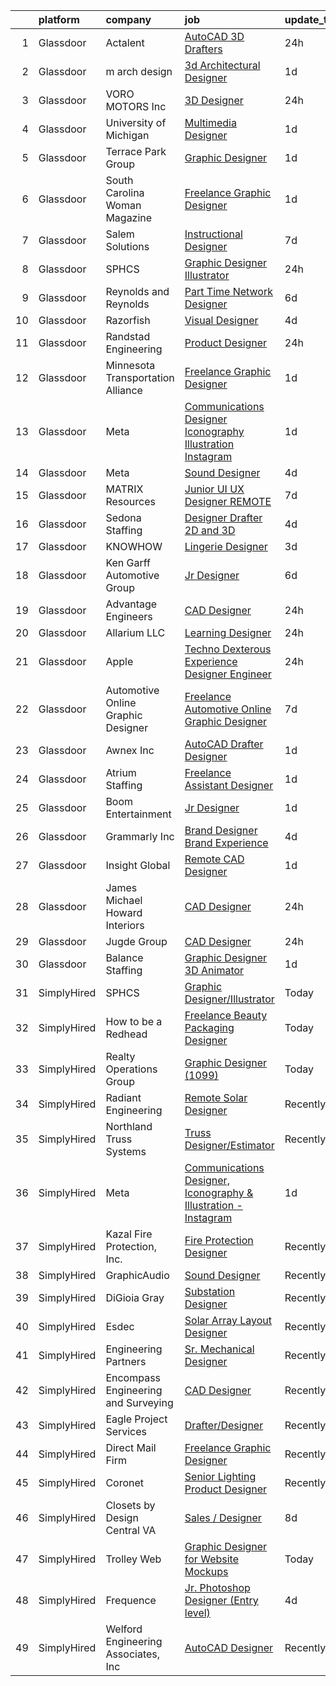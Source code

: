 

|    | platform    | company                             | job                                                                                                                                                                                                                                                                                                                                                                                                                                                                                                                                                                                                                                                                                                                                                                                                                                                                                                                                                                                                                                                                                                                                                                                                                                                                                                                                                                                                   | update_time   | location           |
|---:|:------------|:------------------------------------|:------------------------------------------------------------------------------------------------------------------------------------------------------------------------------------------------------------------------------------------------------------------------------------------------------------------------------------------------------------------------------------------------------------------------------------------------------------------------------------------------------------------------------------------------------------------------------------------------------------------------------------------------------------------------------------------------------------------------------------------------------------------------------------------------------------------------------------------------------------------------------------------------------------------------------------------------------------------------------------------------------------------------------------------------------------------------------------------------------------------------------------------------------------------------------------------------------------------------------------------------------------------------------------------------------------------------------------------------------------------------------------------------------|:--------------|:-------------------|
|  1 | Glassdoor   | Actalent                            | [AutoCAD 3D Drafters](https://www.glassdoor.com/partner/jobListing.htm?pos=108&ao=1110586&s=58&guid=00000182aa990a20b0c4c02d8e97fd65&src=GD_JOB_AD&t=SR&vt=w&ea=1&cs=1_989e99f3&cb=1660719533013&jobListingId=1008073164061&cpc=451933188B21919D&jrtk=3-0-1gal9i2i3h7io801-1gal9i2isg2oh800-eb19f353b5b20721--6NYlbfkN0ChYVx_I3yfZ_JDY3EFoivtqvi_stwnZ_kRt8Dowt_l_d1ydueao4NE-oUleRJ4yhhC-cmGioYyUGRaChn3tc1bf4oi61_qPg_KxetWckszbJg91vJGtrTFLnu1QJNL4i4Exjw_KlXqh4fkD_N7KzFbJqUXvISyK9NQeIWaelakPKkRz-208ZkNfkswYx6fDtwV8rfnekFi2dKC20DZnCPbPmN8gik4IewSv2PXul_bciYxqEpHhx2dFzakoAmXGuwqanuItPil8KVTrqohhsdoTiMUtDVpkkZv9wb8kh9vlq9tp8WsDvsw3ZyhxnKKjTqxXuXKPsv5L87IuYHTKPZh-KW375lLM72GjNRc55yjJr6a_zLXRfyamf-oDWyWNis5PJke5mRkwan-Rn7J_DfpyjbJAmvjCOVw6kT8jJVbEBDikKQ60izLzcMB2qxJYpLkohhz7NvEKVM5_yRwFXbRbJkK7X-eg0p156Z6EGTE5lYKy576zOUKIztR9N9zhDJ_AZFbgqOMqiezcd24y_YVowR0pKcEKDHOmEfCDkfl_bpD5JQkNyaHUqf5cwEYtNbR0JIyxl-btNNa30Sbbug_oqhYyTGo2b3luJ61LbG3Fj0ZO7rbjPcdTwfwk-Ezj-cFFxs_6fanx0SwbWQ_hSuOjVi0_qUJ0SMF2mHDTRx0NqWBmKQKjWwtG_pz72cKUruR14Ki7xC0dq0Q5EOsjGD3QRMVMCklsLtnX1J4kY0lE6RzX7HoqlNkbm8r5EtIDhRCjbJUxX1pYDnxvOSUDMPCtbxNH-r3ZLoOTbPwsd_wTuG-MjnftiMOXi1M5UhtNT4XlF01DPa9P7_Z8nwGRDahjyZ9jY_qN2b0hIVnWEJ1QHcJYXW6KpDMbcyjB6zqzkkLX5S_ObnuEYFoZsbAsMm7XufeLZfE3PALnqwBskkZZzt6rlGGYk1UtxfrMe00sqi3gZbQeAjIBj4JIQl5n2bYfHLbAc8JolzrerhVJyIWlA%3D%3D)                            | 24h           | Virginia Beach, VA |
|  2 | Glassdoor   | m arch design                       | [3d Architectural Designer](https://www.glassdoor.com/partner/jobListing.htm?pos=129&ao=1136043&s=58&guid=00000182aa990a20b0c4c02d8e97fd65&src=GD_JOB_AD&t=SR&vt=w&ea=1&cs=1_28cb5ea8&cb=1660719533015&jobListingId=1008071720383&jrtk=3-0-1gal9i2i3h7io801-1gal9i2isg2oh800-d32d5b9a8e0dc9f7-)                                                                                                                                                                                                                                                                                                                                                                                                                                                                                                                                                                                                                                                                                                                                                                                                                                                                                                                                                                                                                                                                                                       | 1d            | Delhi, CA          |
|  3 | Glassdoor   | VORO MOTORS  Inc                    | [3D Designer](https://www.glassdoor.com/partner/jobListing.htm?pos=117&ao=1136043&s=58&guid=00000182aa990a20b0c4c02d8e97fd65&src=GD_JOB_AD&t=SR&vt=w&ea=1&cs=1_cb582e34&cb=1660719533014&jobListingId=1008074304703&jrtk=3-0-1gal9i2i3h7io801-1gal9i2isg2oh800-b990e62f28056024-)                                                                                                                                                                                                                                                                                                                                                                                                                                                                                                                                                                                                                                                                                                                                                                                                                                                                                                                                                                                                                                                                                                                     | 24h           | Remote             |
|  4 | Glassdoor   | University of Michigan              | [Multimedia Designer](https://www.glassdoor.com/partner/jobListing.htm?pos=121&ao=1136043&s=58&guid=00000182aa990a20b0c4c02d8e97fd65&src=GD_JOB_AD&t=SR&vt=w&cs=1_acd8f4fd&cb=1660719533015&jobListingId=1008072860964&jrtk=3-0-1gal9i2i3h7io801-1gal9i2isg2oh800-939011b31acd5eb7-)                                                                                                                                                                                                                                                                                                                                                                                                                                                                                                                                                                                                                                                                                                                                                                                                                                                                                                                                                                                                                                                                                                                  | 1d            | Ann Arbor, MI      |
|  5 | Glassdoor   | Terrace Park Group                  | [Graphic Designer](https://www.glassdoor.com/partner/jobListing.htm?pos=107&ao=1110586&s=58&guid=00000182aa990a20b0c4c02d8e97fd65&src=GD_JOB_AD&t=SR&vt=w&ea=1&cs=1_e02771c2&cb=1660719533013&jobListingId=1008071771163&cpc=4F748F1840550ABC&jrtk=3-0-1gal9i2i3h7io801-1gal9i2isg2oh800-1d00a75cd6ac082a--6NYlbfkN0Bo_CM2a8GgFIiw_-9fb5ug3xmG_MFCzpxBl7ntROtVZTUTxHtYlRzz3lw_bP8ctj5GdDi05X6UjoVBm9mDJGIGWdcVjIqK8pDDmJmd-nspBUEUl_wy8LI9qwPmmidA7fEAc2HS7zcIM2VU1Lo_Z70hDIeXVdpCHNHoxpNIJTTu-2WsIY3EVyCX3PRbQ8PWsN8luj0hbJ4oMNdXbZsgEQHx-zpWJWGjEe2W8wM39YEIw84vVI-A_CH9MA23TbqPeFiltKjFWw9ebcRFcIYoPn6PoMIcv7MJIoIN9y9uwnMgWuKEgbwqm2XcenMKaABuSP0hVVtEM7dxgSE9zqWg0BNvoknYpnTSkm5GGPLrYVldHWf42HXPBqI_efo2pqqwjMSVJq669LlTeRl8XKucGsIQAqLnATYMbe9PzyUZctjht3CxQjAq427eKKtCYLBuqZ56yEg6y4PDZoP4UTlYKe2csmPMFGPYnh6J9XBAuUMgww59-eG31gCno8iYRYKLw9c%3D)                                                                                                                                                                                                                                                                                                                                                                                                                                                                                                                                             | 1d            | Remote             |
|  6 | Glassdoor   | South Carolina Woman Magazine       | [Freelance Graphic Designer](https://www.glassdoor.com/partner/jobListing.htm?pos=104&ao=1110586&s=58&guid=00000182aa990a20b0c4c02d8e97fd65&src=GD_JOB_AD&t=SR&vt=w&ea=1&cs=1_be5d7f49&cb=1660719533012&jobListingId=1008071923766&cpc=F17331D9BECC482A&jrtk=3-0-1gal9i2i3h7io801-1gal9i2isg2oh800-152aa32d01559340--6NYlbfkN0DsBOlmEAMqZtav1V1WKZO3RUElpafjggtWvxyDQ3xFSp838B2Cke2NjM4es025NXrYa6RSKd2UUj2i2nRfQRiYMOtTwSDI0x6ab8Lq5PWeq8M_o_BECNcTSzEkUf1mw8JPEETN-8mDq76o0dVB6hEs4ymPuDtbga-3R4U5RCUQmz2ZJQAO1t0BgrRaZwcu9uvZ0gfgXG79BOZrB__TJABrB891Nd9By9PUKDh7qT_e_Pz3AK3x_a-7hDcFF00x5itLhSC2312iwFuqAlafwOr_8WXzSGUZmxxN0q_2lb0Na5QwaTcisbA-4lSj3eVGDIxcLoxyw8skdJCo8QhcZ3B4n8KJdtlWn4To_fdAkaa3WKuMp4eOAPIfFmXWgpxwLfhrXyicGLuVYL6xZlJIfelcX-onbBwJbnbQ4F8YtAN3PfWWakOvo5WFbrl75Yigw5-AfCr0CHVFGc18R_R1hMo6XEWJjG4G8-YMIlAmBRFKNJwcFjKA21bZ-GVUaVCLiFk%3D)                                                                                                                                                                                                                                                                                                                                                                                                                                                                                                                                   | 1d            | Remote             |
|  7 | Glassdoor   | Salem Solutions                     | [Instructional Designer](https://www.glassdoor.com/partner/jobListing.htm?pos=116&ao=1110586&s=58&guid=00000182aa990a20b0c4c02d8e97fd65&src=GD_JOB_AD&t=SR&vt=w&ea=1&cs=1_376abad0&cb=1660719533015&jobListingId=1008063505273&cpc=2CAED5C921A5F994&jrtk=3-0-1gal9i2i3h7io801-1gal9i2isg2oh800-2cb6ca7f4a62b3ec--6NYlbfkN0CqYRHKlRqTv4eHm20GUofR03S2z6lMFfje3PQzFBsZs5CgBuHwqYvhoXLXmePOgCbnWrCsYZgbXThDjgHjVQCk5JFIV81yptbKXrwUASqULXHDy45n1LWodWLNFh_iNHKD8SeZR7AIPjneJ6uUtvRs0z-32RGhpsaNVIY_M9i4qKmoQstBDpcX28KCmWCLeeRrk2f_NPd82mt_o63_mXN9C4s7QazV5f468m46V-grSTUj1xMv5bxavG4oxA5zReQQ_v-ehOkelUZm5TjqGyHRnERKgpItCMqE73fyOvj9csNJYxzQVSMzmuorPxLbVp32D1Mqv9EdrhMBHcbjh46gB-0NfvJuYmxSiQ8YZ32Lnn3e1NHRhZZ-44hYOO5abVuNLYoyNfqustkj6lNqAyrhmw5uJFVPBcLJszfamhoJxmWJcpuKhzs_HML0Oshqow-3VMUFd7l5PI1JoPQEfMMZWrZofU6hOKtcSaooYAPlThNBmqNCGd6a2pwgrvXVMBnpzrWwaeJ4bCCA6_PQB-FAB2BALfRppMDY3-s8V5gLOLk93D8hLh1t73H7CP8iieM9QaUmpua64w%3D%3D)                                                                                                                                                                                                                                                                                                                                                                                                                                                         | 7d            | Florida            |
|  8 | Glassdoor   | SPHCS                               | [Graphic Designer Illustrator](https://www.glassdoor.com/partner/jobListing.htm?pos=102&ao=1110586&s=58&guid=00000182aa990a20b0c4c02d8e97fd65&src=GD_JOB_AD&t=SR&vt=w&ea=1&cs=1_4f5b5c97&cb=1660719533012&jobListingId=1008074283382&cpc=82B3195DA92CAF92&jrtk=3-0-1gal9i2i3h7io801-1gal9i2isg2oh800-2a72cb7d6b3f9410--6NYlbfkN0Bi-g4OEguhQEx4pjzkmulzkFDPdVMQm6g82nLRMcVRUF5sKbzF-Q1eYkv0t9mq9R9KH19frlOITwmoHFU-9TEn7vGqjbj77RxIrSR7VdncGUwsi2Sm9TVJaiF0W9z9xa2ZMicEFrvtAL3-AW67ZvlXtTNXImf8kei1TlJFA8fYZL9-hLHSJBC9XB7HO-2M2nb-77P92tupJl-DjZVZre75DFECXuKz8habOWLjgVxNSFtf0-dhbA2-_VQVAZ8rkX3Kvu8njiHk9qLbvoulzda7FiZjdWEgYC97Hn_yyES8BOu8R7lBhW17KoKQ1jK50CL7NKqxBXqvXENmSnLLNaE3j2XELEKN6M092q8f4icPz94e3zd1rv0k8ntibvkr5-Up0G0G-9iX-iVEjsslJi24Z4F3qnAq6vdoAmaHxc7PB0_Vk0Ni8QVrpCKCo-g8s4kizLsOWKwJYzVqDEIiy5ySNtyiISC8tJxhfieHSQmX32TdrWyjjjxVbzRbTVQZquw%3D)                                                                                                                                                                                                                                                                                                                                                                                                                                                                                                                                 | 24h           | Remote             |
|  9 | Glassdoor   | Reynolds and Reynolds               | [Part Time Network Designer](https://www.glassdoor.com/partner/jobListing.htm?pos=127&ao=1136043&s=58&guid=00000182aa990a20b0c4c02d8e97fd65&src=GD_JOB_AD&t=SR&vt=w&cs=1_4eabcb90&cb=1660719533015&jobListingId=1008064808664&jrtk=3-0-1gal9i2i3h7io801-1gal9i2isg2oh800-c39a4d1520521c58-)                                                                                                                                                                                                                                                                                                                                                                                                                                                                                                                                                                                                                                                                                                                                                                                                                                                                                                                                                                                                                                                                                                           | 6d            | Dayton, OH         |
| 10 | Glassdoor   | Razorfish                           | [Visual Designer](https://www.glassdoor.com/partner/jobListing.htm?pos=126&ao=1136043&s=58&guid=00000182aa990a20b0c4c02d8e97fd65&src=GD_JOB_AD&t=SR&vt=w&ea=1&cs=1_07beebc9&cb=1660719533015&jobListingId=1008069448180&jrtk=3-0-1gal9i2i3h7io801-1gal9i2isg2oh800-838f2f7aa3883478-)                                                                                                                                                                                                                                                                                                                                                                                                                                                                                                                                                                                                                                                                                                                                                                                                                                                                                                                                                                                                                                                                                                                 | 4d            | Seattle, WA        |
| 11 | Glassdoor   | Randstad Engineering                | [Product Designer](https://www.glassdoor.com/partner/jobListing.htm?pos=109&ao=1110586&s=58&guid=00000182aa990a20b0c4c02d8e97fd65&src=GD_JOB_AD&t=SR&vt=w&ea=1&cs=1_69802462&cb=1660719533013&jobListingId=1008074289319&cpc=F17331D9BECC482A&jrtk=3-0-1gal9i2i3h7io801-1gal9i2isg2oh800-22be5a51121f6900--6NYlbfkN0BDx217eft1lC7uqItkaModCFPNh_e0lnHdKkvEJecXwu4gIqA7CFTnXnpT3oVx671GaiVikRn5WnQOXdw5MD-9hnwO5hY26Of0CRaB2er_367rQIuDJDjRXDNmgYQ0MjAzws0LuPlqa7SjT0oGEGC8MlsjUogaYr-uf9rMpjB-M1MFDXWZyn31NvZs9ssk3MCKf7wi3Q06wUVUhrMHegLHFYay_bVDE7U9SKJAlRHhVTShpm4ZCKoegkyMTOhAv7S5kd0FLPwHYaMmFNE7cmGbS45F5Ro9ubsm9ixwSnVC5VUD8JFZeZb5mXzOQiI_RUPhWbuRXnlbkHal00VMVrtleXTrH0le5-Ckn-jcDj-GZ_6ZwubYTzA65Aply6Xdb1WVv9muj7C9wRlkIOhOhN0xn4Z35sGaIaC1xTidgoi41VlmnJciCMWatnuEnuVihimrPTYdp2OzxDeWuXsSiPRtAc2ZnrQx87e7b0xSoQwCLya2FuvoyOEXa1mxL6OxrA6BPRO-XlE6pFIwGqSDqZtUtrc8d7alobC7SdlUSZuXFt9pspRN5ZfdnASBYv11Fzbx1CFyg3CaZRqvdsUad9FQgsPiBohm-aRTrdgN9enwf4WBh_yDLqtm66CxAHnW5IVBaH-p6FSXpQ%3D%3D)                                                                                                                                                                                                                                                                                                                                                                                               | 24h           | West Henrietta, NY |
| 12 | Glassdoor   | Minnesota Transportation Alliance   | [Freelance Graphic Designer](https://www.glassdoor.com/partner/jobListing.htm?pos=105&ao=1110586&s=58&guid=00000182aa990a20b0c4c02d8e97fd65&src=GD_JOB_AD&t=SR&vt=w&ea=1&cs=1_18e25054&cb=1660719533013&jobListingId=1008072021895&cpc=47CFDC01B3F81FAC&jrtk=3-0-1gal9i2i3h7io801-1gal9i2isg2oh800-ee6ff1d4bb3c0db0--6NYlbfkN0AYIUAOTS_slK1hxyk2KdLG8WZHXXsjSj694b9_x2q8aXeLO7nns8aawagvYkuNcE8mgQMH7ipWWSgfauYF0FYvvlKAuSQlWWdLSDic2zZNiIlWNgiV-y_X91g2oOa1y8PkvIVX_8Tm-MsWj2oe7qW1n_JzxOLrZtKmGNOEGiH7NuvHKyygc-Iz0vbicEeikOvQ6VNYpXYSeoQ7AUCkZVN_gc61O2SuqldOUerQ1Pv64BOfPKQHT61RzmWXYFYsROWnWgne7X9DkVhTO9jhNXGJFWTkTIWOg8uhcoEzQm0llGSYh4Wyc1TlPpwDVcMtVevzLJfAiYkXYGZ_lMbzSy6Kj98vlexz3QE2HniW3vceWeanl3xpA5-PF1_tYXX65iAZm8PTOCX3wZycCf2K_S7zhVjOrBcamwkB3z9okq8-3OFYpPR2_QQhApp7qodMGkaIRbXYsnWPXH02zMoJGa55nw_7UdQG2UubNiYDfLhk6TlRKSZ7gAyhlb5_MA1dCnc%3D)                                                                                                                                                                                                                                                                                                                                                                                                                                                                                                                                   | 1d            | Remote             |
| 13 | Glassdoor   | Meta                                | [Communications Designer  Iconography   Illustration   Instagram](https://www.glassdoor.com/partner/jobListing.htm?pos=130&ao=1136043&s=58&guid=00000182aa990a20b0c4c02d8e97fd65&src=GD_JOB_AD&t=SR&vt=w&cs=1_35f89f1d&cb=1660719533015&jobListingId=1008072504877&jrtk=3-0-1gal9i2i3h7io801-1gal9i2isg2oh800-44ce39b614b2a47b-)                                                                                                                                                                                                                                                                                                                                                                                                                                                                                                                                                                                                                                                                                                                                                                                                                                                                                                                                                                                                                                                                      | 1d            | Remote             |
| 14 | Glassdoor   | Meta                                | [Sound Designer](https://www.glassdoor.com/partner/jobListing.htm?pos=118&ao=1136043&s=58&guid=00000182aa990a20b0c4c02d8e97fd65&src=GD_JOB_AD&t=SR&vt=w&cs=1_b3405f1f&cb=1660719533014&jobListingId=1008068607284&jrtk=3-0-1gal9i2i3h7io801-1gal9i2isg2oh800-994aa574a818d0ec-)                                                                                                                                                                                                                                                                                                                                                                                                                                                                                                                                                                                                                                                                                                                                                                                                                                                                                                                                                                                                                                                                                                                       | 4d            | Remote             |
| 15 | Glassdoor   | MATRIX Resources                    | [Junior UI   UX Designer   REMOTE](https://www.glassdoor.com/partner/jobListing.htm?pos=110&ao=1110586&s=58&guid=00000182aa990a20b0c4c02d8e97fd65&src=GD_JOB_AD&t=SR&vt=w&ea=1&cs=1_fef6d40c&cb=1660719533014&jobListingId=1008063613141&cpc=F4EED0218A761C36&jrtk=3-0-1gal9i2i3h7io801-1gal9i2isg2oh800-93ed54646864d401--6NYlbfkN0De5ppvndiyxA0pMSLQzOe_j9Mra0KF_8EhxTxOKXtZIfhM20E97mGJ28x3XA14Fw347YOZu9H1TW3cLCgiKdU9XDBC-yui81Ij8BUAH8nl8ee4EJiqTqxlFfbk3D2KluRYfYu0o-hUQvrSDoDGqUIsSNBqgrVpxZuBg9O-U62m1upbkFW5GvtmWapgc5mXHrIlAIcXwDGdZ_SuYGQG1coPgFkI95Ti_xyOT2TYPFkG0NcrSmD_UMDMvD22TXdVk96ZJOCuGnMzJDSS9YkFFmhfGh5s3ghDCy4zmmq-qaexqxUQ3Tgh60_VZgp8SCXQm6AnPUNmlMxq1JpH7SbpEpPNDIpOrYOG4uTw8VSxj0FqrrJm8jZIRPY737X0gQuMq1jaiHde2Gwms-EKmZIDATu-IJueXASlLt7bPPwtM9WNQzc1Y5wE3MX6Z-aGUe9C9j58BN-u-PRLOd4Qy2Eult67glrTMic3ruQ-KIyn6_z1va0xlLMuZcc6y38cc9c9BD4ur_-R38rCXaQFlxAoxTWV4SxeUwow1hf-ipk8t-ASng%3D%3D)                                                                                                                                                                                                                                                                                                                                                                                                                                                                               | 7d            | Naperville, IL     |
| 16 | Glassdoor   | Sedona Staffing                     | [Designer   Drafter   2D and 3D](https://www.glassdoor.com/partner/jobListing.htm?pos=112&ao=1110586&s=58&guid=00000182aa990a20b0c4c02d8e97fd65&src=GD_JOB_AD&t=SR&vt=w&cs=1_02c1a7ce&cb=1660719533013&jobListingId=1008068862458&cpc=3DB599BF2F4828F0&jrtk=3-0-1gal9i2i3h7io801-1gal9i2isg2oh800-7b516993cf24cce8--6NYlbfkN0CTRLmfzwekP9kdn8MCpub2J-dAlmPPu-YzMlOQ6GyTqK4pYVBM3iZCLV_ZmCSmnvX9lCNrR8V2grFGvyNp2LNhZYoxZTPmZDPCqxh9MdbrmbGivjgvUDify74IRC-YjaU4S_QYrQsiKteIGRnBqHSduZloErnV48kTH-yZOe5LCfzsPuuOGX6_OgarxiFrcTHUDdHbZdGeb5YdHeFTTJBeAH8WahpGjrp7RSJjwzAuKaOoDYxjzu7lgAdo_YCB35P0KWNTUMPAQt5j6C4cy8W2Ms8cgv_vHmoKl6qWJVcU0D_mG-mJyADXI9Gr4TpJw3jaPue3heubk8s9X3-axO5JMIEF5nXW5jbeb2MqhvfCRlsjsaXbWidZditG2KpQzpFJgu2TNAP0QgWYMRO3pqgD3FQhIOGbw3Cfgew92dPWwGaQVlj2R2V6L7PxJCP4YWzBBQXCwT2HMDS1pl8qN9zLBvvzmGdGGWazmWCUjOiDLjvVLCSG8Ewd4sAW6IEP0ae4XEFGZiuBFYBLvs_KSd3Z2nn7sTVSNhJwDE2Ucdnum617dWuN8fE9TjpPbYKu8M4txNgwB87K1Q%3D%3D)                                                                                                                                                                                                                                                                                                                                                                                                                                                      | 4d            | Dyersville, IA     |
| 17 | Glassdoor   | KNOWHOW                             | [Lingerie Designer](https://www.glassdoor.com/partner/jobListing.htm?pos=122&ao=1136043&s=58&guid=00000182aa990a20b0c4c02d8e97fd65&src=GD_JOB_AD&t=SR&vt=w&ea=1&cs=1_56b6f688&cb=1660719533015&jobListingId=1008070072396&jrtk=3-0-1gal9i2i3h7io801-1gal9i2isg2oh800-b10474303caeb3ad-)                                                                                                                                                                                                                                                                                                                                                                                                                                                                                                                                                                                                                                                                                                                                                                                                                                                                                                                                                                                                                                                                                                               | 3d            | Remote             |
| 18 | Glassdoor   | Ken Garff Automotive Group          | [Jr  Designer](https://www.glassdoor.com/partner/jobListing.htm?pos=101&ao=1110586&s=58&guid=00000182aa990a20b0c4c02d8e97fd65&src=GD_JOB_AD&t=SR&vt=w&cs=1_bd18da5b&cb=1660719533012&jobListingId=1008066164945&cpc=973E6D846143997F&jrtk=3-0-1gal9i2i3h7io801-1gal9i2isg2oh800-e8e1c33876b62a49--6NYlbfkN0DWNxUpx1FIDChmF3mD_RaynoTOVGBPPSruuFJft2lLTa0wyvipPxiVJe-hGBm1rAmoOeH7sI7CtAvSowuP3C3gRpGfWk_ReElBwRqggCqS-nX4-ar58GGkNG7Js_4tA7IvHeQlVE2kyDj7zXgclcCb-8m1Uzfw9N6nMPHLT56N5-H89QJDNtcShHSIceNAfLqmWtrb8BPv1MM0OgYUN4a4ltR_LGIbHQ0ERoxVvHzspinNUTqnt0lqN14QxjbhRD0q-y4mmu3nOuoMEX1X0fGV60NtDgw4_pyrOhDL-59pZ8EgooNor9ZEFK3DDI9WqZqbWtLyWzBEjso6apxWmRKRv6CA9w_cu2sBHrxcB92fclCujKMmUXiwoH-9uqv3CwGh6zWgK6L6YkWLCc6Y4e3Nc8N8UrvCDI_FPn9iJ3uIHWQDTFBqoNgAIUo9YKCV1O2Iuh8IkyAVKRttDO7o_7Df6_om_gKwVimLo17FmpJQkD3Nblc-nZMTX4QtH7_d2Tw5lOe_nl7nyXpHN9P6vWBNfAQXmN99IKJxmB30_HLWMzLfrJIW-yKvytdK6T77SBUvi6cpGl9fcvYJjOew0rpupr316sNpTjr6Dk3YJtsiObWnSEC4U_stcLUBM-5hDmo0xxabjgE2UJZa-gvbabliQpC8qgdlM72qi0QE-9dwVA%3D%3D)                                                                                                                                                                                                                                                                                                                                                                        | 6d            | Salt Lake City, UT |
| 19 | Glassdoor   | Advantage Engineers                 | [CAD Designer](https://www.glassdoor.com/partner/jobListing.htm?pos=103&ao=1110586&s=58&guid=00000182aa990a20b0c4c02d8e97fd65&src=GD_JOB_AD&t=SR&vt=w&ea=1&cs=1_b0238bcd&cb=1660719533012&jobListingId=1008075166974&cpc=BA2480082EBCBD2C&jrtk=3-0-1gal9i2i3h7io801-1gal9i2isg2oh800-18be19c662c24d06--6NYlbfkN0BH6viF8WjaMxqQ0mPf4qKbvr6QUaLAnI9iT85MdiLLH4X04agwAqVBzyL7s2qtJyEpzfDTxuLp4WxUvrDVXPLALTvhfjGJCocRXZs2kOmOzSLo2ViuIWfNRivlogvxeOTGJXUD-4gEHgNbQgrbn5U1lyCuc8N0OsAnHA6KnozGhhxHiZnC_EgcE_qO1KqaCztmVh8EjupaPxRb1ZBWVCHe7rhYdLv1PEroa57CwLjQaXjuDfRrmm8osoSCN2MhXfZJpfz_Hj68JXFTTN7PvbAR6c0ELMkJLCkeaSbRF-_AWE2VSq35opct3wjkMq7mBZ9E1-02kY5N8CxjFxJOLaGahuhGqHmvQ_kHUsTlGEIyYY5DFL0ICEEKZNlfHfyuhGKr2sVuXwmcKMHs9QY3Q4XxPGmSajAg_82ZfC6FJcJIjHQBdXXAMRJPcfSQ2dkTn38BEiCS_01uDKhuyV1Vt1sbig231J2C-3HUdqMkekfP_lPq_GZrWZ2rGwDnPF2OYSLQyA_Iw9fPQm3ZNZ7Za5HS63b2vEJR8B4tVSf5-3Ex7yPIRt8MvDrrHnbtmm_pJIirfFHn69elPfCS4co0tLEhhhE_LXUkFjNH5jLD88gSGuQtgzfA25pxu1qI_2GPgC5EWOnAQbs9h9GPH5LXXF0CUnO3dADPRPiCwIHTa0P7EYNGMc7o9iyXuQFqxXJMaX4Y5duacZd1wzoJBfghbKdqQNnkFzXaLYoUcHMYh6F2uPElvWs4fy2RhysyvO-QBV_33fIE6D8NY2Tek8HDyDsGK14aX9400go%3D)                                                                                                                                                                                                                                                 | 24h           | Santa Ana, CA      |
| 20 | Glassdoor   | Allarium  LLC                       | [Learning Designer](https://www.glassdoor.com/partner/jobListing.htm?pos=119&ao=1136043&s=58&guid=00000182aa990a20b0c4c02d8e97fd65&src=GD_JOB_AD&t=SR&vt=w&ea=1&cs=1_81c749d4&cb=1660719533015&jobListingId=1008074802841&jrtk=3-0-1gal9i2i3h7io801-1gal9i2isg2oh800-682288b3c3a3c6a9-)                                                                                                                                                                                                                                                                                                                                                                                                                                                                                                                                                                                                                                                                                                                                                                                                                                                                                                                                                                                                                                                                                                               | 24h           | Remote             |
| 21 | Glassdoor   | Apple                               | [Techno Dexterous Experience Designer Engineer  ](https://www.glassdoor.com/partner/jobListing.htm?pos=123&ao=1136043&s=58&guid=00000182aa990a20b0c4c02d8e97fd65&src=GD_JOB_AD&t=SR&vt=w&cs=1_99119687&cb=1660719533015&jobListingId=1008073412419&jrtk=3-0-1gal9i2i3h7io801-1gal9i2isg2oh800-500de57ecf2e0673-)                                                                                                                                                                                                                                                                                                                                                                                                                                                                                                                                                                                                                                                                                                                                                                                                                                                                                                                                                                                                                                                                                      | 24h           | Cupertino, CA      |
| 22 | Glassdoor   | Automotive Online Graphic Designer  | [Freelance Automotive Online Graphic Designer](https://www.glassdoor.com/partner/jobListing.htm?pos=115&ao=1110586&s=58&guid=00000182aa990a20b0c4c02d8e97fd65&src=GD_JOB_AD&t=SR&vt=w&ea=1&cs=1_06f33576&cb=1660719533014&jobListingId=1008062665826&cpc=FA84DF7EA1EC2398&jrtk=3-0-1gal9i2i3h7io801-1gal9i2isg2oh800-e6cba8c07fc3ce8d--6NYlbfkN0DErd5I9McD7cRkBvdvpgLNNu9G_nar-sNj4cKQCjkRCIjXfPSy6d0xbkvT_D_ecSKPU5kzDGHqsOjaScAUUXJUGrP7g0KKBrC0EO4e1OLVkrrVXnn7f-vdUbM7rPXDvMD-B57H2IXrZzXhxrBqvEGn4_HY80ZEM-UwUUpuvLDQnlVgBdCbn-mi4t41Tci38kwknccEhGspPTvY-vKb4akOxjbTrG1ZCfEhZNs8WuaQMom8vgfP0m537MkDjVl1uHXZRjJzBqLmc0O78TUxPA0mS0sq6dO78dsDn3z-2fSB5D5vqx6nMH3z_rDmw4LrbFKTVT2N83mSeLIPXOGLwm1ZytvmxhwSQ7x5gWFgVGyhuE8xbC-H_IHSMi3tDgUyDYODB2VWzsf_h5rpW_MDbJHtIYYgtJw3Kh0ciERCWatdmcWYYN8oIDyB08RmxS8wzXwq7BKvyma5uErQK51eHm4cfsIzBzJwNJBTdPuay25qDZ4IMkr46BXofg_jVa3TdDdZGgNQs2dSky_n9TT49jfEqV4-Hk-Fve4%3D)                                                                                                                                                                                                                                                                                                                                                                                                                                                                                 | 7d            | Remote             |
| 23 | Glassdoor   | Awnex Inc                           | [AutoCAD Drafter Designer](https://www.glassdoor.com/partner/jobListing.htm?pos=106&ao=1110586&s=58&guid=00000182aa990a20b0c4c02d8e97fd65&src=GD_JOB_AD&t=SR&vt=w&ea=1&cs=1_00f8d864&cb=1660719533013&jobListingId=1008071648359&cpc=45DC3EB807283E85&jrtk=3-0-1gal9i2i3h7io801-1gal9i2isg2oh800-a5884e09118464eb--6NYlbfkN0Cp_WSJKd_Pz82imZmURPbhd3kYBsiZi4lpMLOH6vOlLPzokIxeo4E3Ql3bLY9ed14rDs04IwqkDBKwdduTzRDOxDcdfrYGK1U5B10DSqEbQbzXeYl4mzcK9BjiiDLHgxFjlHqh1VSgftFv60yNWTS1WSZ4Yyfx8jAPzZfo4Xw0rAn8d_-Ry6e_e_0fgoHLlgz-uYv9JDmU0VC-ZelyY5TLP2ui_xXI2hd8-51tPEAjgmRfjrFyuPC1Dv9URZfHJrbqEPNm19DXAc7biP1ONXn9_GuQvRatUwDfRakwOsEE3hFmgp-tMuB_7HndSmOvybW44IiIOUQsYmX4heP1nNudsIC3DWEbDUoaBOQ50HXEqoC7WITVI1DoQPGSHBSZp6feMh86k8UM4hIS-ybLKEDhopPfvPOFpka_wcS24UlVRLPsIjSmPs34o4M9hIyl_UTJKv5x7bic1vNDuHgDliXemnib3TTVOZwNM1y5HIO0ZSp-m32JQOjOr7mHNQS6RAI%3D)                                                                                                                                                                                                                                                                                                                                                                                                                                                                                                                                     | 1d            | Ball Ground, GA    |
| 24 | Glassdoor   | Atrium Staffing                     | [Freelance Assistant Designer](https://www.glassdoor.com/partner/jobListing.htm?pos=111&ao=1110586&s=58&guid=00000182aa990a20b0c4c02d8e97fd65&src=GD_JOB_AD&t=SR&vt=w&ea=1&cs=1_66ddfdc5&cb=1660719533014&jobListingId=1008072509630&cpc=F41FEAB56D215062&jrtk=3-0-1gal9i2i3h7io801-1gal9i2isg2oh800-da6aeeb5f69ed758--6NYlbfkN0AJVhJRw9wUHBCF8R8adMoLXwMaKLwknIknnYTuOdK23DV61sywQ-0eW2S9AdR6i3fxHJb7M74Tw5ofb3NEy8MxKRVoi_mRzFvmK0LugcG3PA1yZHygdx9csnCFO0kpWiaCNSU2h2j0jiqYR4PSHQg9b8zJXZwoeKo8Q-6bg4rbBNeh3WSet0CqMp5VkXu1ir1uvGPE3rRCwU02S-LxaHuSwdL0bOAVq_McyoL0k6tivG_2Dq0XHmLS4EZcmBkTNbtAShLdQubBkzYeQ0JD676DnEoMpqGTWnXBGb_9QC3nZsXNbFQz6uYFBQ0yytwzRQKo7dvolqAZ7hboa09DdvxXEPoqBGZ5MS88ROkzkZGM5T8v993WR3xNEaovc1GNupozHgEBse7dguWkeIwTIO3F2CD2DCB-FH_TbBZ9pkfBu26QHRgkTL54W6PZabSHEy0Te5NzpuReV1ZsESCM-NQ8RwYB2bFQJ8mXKbPn4Yz1SJyn9qr5WAZFsmz_wJRXvUGZbTS7COIY1q05coPvTPCjI9_ErR-2gx9CqtAmG5Fe3z-glLm4_6KUCm8BOuhESwnB-zxHBekvZyVnKG_1420U-oTDvQ6f7IvtHT88otTCfnP5mBLuc70Tx961kQvBSslkJXnQ6B-TmXxgC_SWb3H2xr5TdlEWg8oP1M6VCM23ZDv3Bmj1Q12Cv3B6TShYWv3ktoRVvUBkYbvvmGMLSyqoneJRGDBTtGnlEhySmSzYUqQRFbJF5VIfy9rCWYgy0pDQquz_k2F7X5Yj_sK7wUR0uNOyhObQPw9UQ1mbe9MvxEih7Z-d0kUwcA1wrPpdPblnLPMx-4X-XADfgOubYNcs3ADwV3e2XiRORnMKCrbgRIcBmDlaXyVbSrMKt26qDcFqYQNbh7PHqE9oDhVImlFMp6jzHJwWmsx9y-6EhpSfo7Z85SpcdyLZK2E0_qyUP_XjhWXMduPVC03yAQNvIx6J4vk9j4ndFDGTWw_yA0I3xuLTYvN2A1d2GgKjK-znMrc%3D) | 1d            | New York, NY       |
| 25 | Glassdoor   | Boom Entertainment                  | [Jr  Designer](https://www.glassdoor.com/partner/jobListing.htm?pos=120&ao=1136043&s=58&guid=00000182aa990a20b0c4c02d8e97fd65&src=GD_JOB_AD&t=SR&vt=w&ea=1&cs=1_112f6b25&cb=1660719533015&jobListingId=1008072130952&jrtk=3-0-1gal9i2i3h7io801-1gal9i2isg2oh800-fb85bc7fc190c839-)                                                                                                                                                                                                                                                                                                                                                                                                                                                                                                                                                                                                                                                                                                                                                                                                                                                                                                                                                                                                                                                                                                                    | 1d            | Remote             |
| 26 | Glassdoor   | Grammarly  Inc                      | [Brand Designer  Brand Experience](https://www.glassdoor.com/partner/jobListing.htm?pos=124&ao=1136043&s=58&guid=00000182aa990a20b0c4c02d8e97fd65&src=GD_JOB_AD&t=SR&vt=w&cs=1_f54f439b&cb=1660719533015&jobListingId=1008069046197&jrtk=3-0-1gal9i2i3h7io801-1gal9i2isg2oh800-f80aa1f85966e5c9-)                                                                                                                                                                                                                                                                                                                                                                                                                                                                                                                                                                                                                                                                                                                                                                                                                                                                                                                                                                                                                                                                                                     | 4d            | Remote             |
| 27 | Glassdoor   | Insight Global                      | [Remote CAD Designer](https://www.glassdoor.com/partner/jobListing.htm?pos=114&ao=1110586&s=58&guid=00000182aa990a20b0c4c02d8e97fd65&src=GD_JOB_AD&t=SR&vt=w&ea=1&cs=1_88e0961e&cb=1660719533014&jobListingId=1008071987058&cpc=AC285F3A3ECA6BB0&jrtk=3-0-1gal9i2i3h7io801-1gal9i2isg2oh800-e856ff6322a7555b--6NYlbfkN0BKkHZu3wF05EeDimN_p6sYpKCMArvwa95YdH7UpkaBCi52Bcb3JNt3gbZrKB95T4Yh1QqEfzu7qjFTdptpn2E5am5yZMHiKW4slHd1v5DBgsPYmiWiv2olA7-bZl4sW9kzPsKh0h0Rrw1-cwJ2Am8bub_Ba3B6DCsgrxEv6josim3nvRVObG4KX4BDg7oCvxEcsS-LB7snJ5jPfriQ4xnwayzXl_IZ-qLpZstk-HIz1kkYLZoAIMfTOiMSJMJpu4WpTU8dF5SAnSnpEWhRT_t0zcaBGxvEEWdiiXKhMOo4OkWvCxrqUp0hKuWwiWzTJv9QxS6cnfZ1BGMJ1TWI1wzFLXxSjLzpWQu35E99PjhBsM58zY7kYBLDZjL_Xe3Y7grVaDgAAGs3V8nOVIQ8vIauC8dgr5gV1hOv_ezNBb5eDXhpe7X49B9L8snjrEql5KCO_WMc6jaiH24KNINKUC3yQekiq3Kcv-A5WRNnlZdPz1NEEZPz1rAjgVIQX8fJRrA%3D)                                                                                                                                                                                                                                                                                                                                                                                                                                                                                                                                          | 1d            | Remote             |
| 28 | Glassdoor   | James Michael Howard Interiors      | [CAD Designer](https://www.glassdoor.com/partner/jobListing.htm?pos=125&ao=1136043&s=58&guid=00000182aa990a20b0c4c02d8e97fd65&src=GD_JOB_AD&t=SR&vt=w&ea=1&cs=1_fae2bd57&cb=1660719533015&jobListingId=1008074145961&jrtk=3-0-1gal9i2i3h7io801-1gal9i2isg2oh800-fbf7da2f912605a4-)                                                                                                                                                                                                                                                                                                                                                                                                                                                                                                                                                                                                                                                                                                                                                                                                                                                                                                                                                                                                                                                                                                                    | 24h           | Remote             |
| 29 | Glassdoor   | Jugde Group                         | [CAD Designer](https://www.glassdoor.com/partner/jobListing.htm?pos=128&ao=1136043&s=58&guid=00000182aa990a20b0c4c02d8e97fd65&src=GD_JOB_AD&t=SR&vt=w&ea=1&cs=1_291b3f68&cb=1660719533015&jobListingId=1008075092535&jrtk=3-0-1gal9i2i3h7io801-1gal9i2isg2oh800-1a8c58106ac5d19d-)                                                                                                                                                                                                                                                                                                                                                                                                                                                                                                                                                                                                                                                                                                                                                                                                                                                                                                                                                                                                                                                                                                                    | 24h           | Remote             |
| 30 | Glassdoor   | Balance Staffing                    | [Graphic Designer   3D Animator](https://www.glassdoor.com/partner/jobListing.htm?pos=113&ao=1110586&s=58&guid=00000182aa990a20b0c4c02d8e97fd65&src=GD_JOB_AD&t=SR&vt=w&ea=1&cs=1_c9843431&cb=1660719533014&jobListingId=1008072298683&cpc=654405A9B1E0A9F5&jrtk=3-0-1gal9i2i3h7io801-1gal9i2isg2oh800-8b69e963d5f83041--6NYlbfkN0A8rnb6lc_tT8WXC6HRrFEklcfrOHg3bjckyZ4Hab6pWmvn-PrGjb0fUfyJY8Uf96nAwpWDdaCb9yR9o2-y8A9d_MohrFUaDEuFM7k2OJjj8B2ll1TL0Uk27yaoqWkIew1JP5kpPILxzy0m5uJG8ZE6kTj-WJYJHNy4vGrJQtepkEGXGzETjMqT7f2WbRTpaWVrrHUH-cZVQAm5Wy3qLaogKIcW9qIV_N_0Oy-olk8am1_GqULt4boDD2kgZ9CCrVP54nfi63AiuabGQI7J2tVLU0AIujTsMVBAh4AYWPBX-TnobWSxXtDVNw_n5qjwWGXjZDsXYMgyW4Wa-82nOQ2aQYUpIMQtbEb0zWsoCpu_gF1IAd8bmFjDumpnGSJKQUqG0hCNrL_e4eht_dwLoRQW8q6K0To1-XN9jKpVLaPAtZpHE4S_SBLKaWhwmi2BcdnjSvapWxfcXOEpRyO1_JTz1i5Xzg7GRK0QE3Dfcx1_0Jq4u1xo0OIrZVtVKlkhNk6uE6FtiT7p1g%3D%3D)                                                                                                                                                                                                                                                                                                                                                                                                                                                                                                                 | 1d            | San Jose, CA       |
| 31 | SimplyHired | SPHCS                               | [Graphic Designer/Illustrator](https://www.simplyhired.com/job/8yaurRUpbjNQ5M2ubkJgrq9hJnnhF56fd1YGyUyrkG-kWTzprTQVgQ?q=3d+designer)                                                                                                                                                                                                                                                                                                                                                                                                                                                                                                                                                                                                                                                                                                                                                                                                                                                                                                                                                                                                                                                                                                                                                                                                                                                                  | Today         | Remote             |
| 32 | SimplyHired | How to be a Redhead                 | [Freelance Beauty Packaging Designer](https://www.simplyhired.com/job/czb6sfDqPeoCORWJQtct8fYlf5ZnBuVVB3XzDQY1_3-fXMEaOkP6Vg?q=3d+designer)                                                                                                                                                                                                                                                                                                                                                                                                                                                                                                                                                                                                                                                                                                                                                                                                                                                                                                                                                                                                                                                                                                                                                                                                                                                           | Today         | Remote             |
| 33 | SimplyHired | Realty Operations Group             | [Graphic Designer (1099)](https://www.simplyhired.com/job/S0U2Ra86oQoXKgeib-CfCflskCNNDxrSEV9D5yACpa41xHeW4EQCMg?q=3d+designer)                                                                                                                                                                                                                                                                                                                                                                                                                                                                                                                                                                                                                                                                                                                                                                                                                                                                                                                                                                                                                                                                                                                                                                                                                                                                       | Today         | Remote             |
| 34 | SimplyHired | Radiant Engineering                 | [Remote Solar Designer](https://www.simplyhired.com/job/D3GdbkWMzKUtzwulUgKYJH90rDp6E9EA_Jl7K3c5YfTSJxYWAYTe7A?q=3d+designer)                                                                                                                                                                                                                                                                                                                                                                                                                                                                                                                                                                                                                                                                                                                                                                                                                                                                                                                                                                                                                                                                                                                                                                                                                                                                         | Recently      | Remote             |
| 35 | SimplyHired | Northland Truss Systems             | [Truss Designer/Estimator](https://www.simplyhired.com/job/eXHmyhC_G3bspORl7dy3EtkSUZ5FONRXNF4XLaxs3Zc_8M15KEV9IA?q=3d+designer)                                                                                                                                                                                                                                                                                                                                                                                                                                                                                                                                                                                                                                                                                                                                                                                                                                                                                                                                                                                                                                                                                                                                                                                                                                                                      | Recently      | Fargo, ND          |
| 36 | SimplyHired | Meta                                | [Communications Designer, Iconography & Illustration - Instagram](https://www.simplyhired.com/job/UA3cemSY52K-s43oo8Z5jPtFXNweeSWGTd13OpxNA5fBIUL4krZI3Q?q=3d+designer)                                                                                                                                                                                                                                                                                                                                                                                                                                                                                                                                                                                                                                                                                                                                                                                                                                                                                                                                                                                                                                                                                                                                                                                                                               | 1d            | Remote             |
| 37 | SimplyHired | Kazal Fire Protection, Inc.         | [Fire Protection Designer](https://www.simplyhired.com/job/Q1dex7tsETJdCpyGTi2pJ3hAmarCmHZ8pckYRk6idfy2Qmg3shUp5g?q=3d+designer)                                                                                                                                                                                                                                                                                                                                                                                                                                                                                                                                                                                                                                                                                                                                                                                                                                                                                                                                                                                                                                                                                                                                                                                                                                                                      | Recently      | Tucson, AZ         |
| 38 | SimplyHired | GraphicAudio                        | [Sound Designer](https://www.simplyhired.com/job/tpxG3u0VMzCKteQYdKolpCqGoSBv-BSP6-ugLnAgXYs5lOtcbAckwg?q=3d+designer)                                                                                                                                                                                                                                                                                                                                                                                                                                                                                                                                                                                                                                                                                                                                                                                                                                                                                                                                                                                                                                                                                                                                                                                                                                                                                | Recently      | Remote             |
| 39 | SimplyHired | DiGioia Gray                        | [Substation Designer](https://www.simplyhired.com/job/4ys1HM4FzO0Nr_sUEDUJ2er6Fp9H5FXckl5bUz8Z_pqgVQ9loiSHXQ?q=3d+designer)                                                                                                                                                                                                                                                                                                                                                                                                                                                                                                                                                                                                                                                                                                                                                                                                                                                                                                                                                                                                                                                                                                                                                                                                                                                                           | Recently      | Roanoke, VA        |
| 40 | SimplyHired | Esdec                               | [Solar Array Layout Designer](https://www.simplyhired.com/job/sIWVUR2C0Y4ouR_TSEKvRHwDOoqQcfCb7lIlcTK_SpL7k5w154b-jg?q=3d+designer)                                                                                                                                                                                                                                                                                                                                                                                                                                                                                                                                                                                                                                                                                                                                                                                                                                                                                                                                                                                                                                                                                                                                                                                                                                                                   | Recently      | North Andover, MA  |
| 41 | SimplyHired | Engineering Partners                | [Sr. Mechanical Designer](https://www.simplyhired.com/job/6mK26TbVPN7cf3MKrDLkpKO6rjEb0XVSdxLJOTrXOrO1EpYySLpi_A?q=3d+designer)                                                                                                                                                                                                                                                                                                                                                                                                                                                                                                                                                                                                                                                                                                                                                                                                                                                                                                                                                                                                                                                                                                                                                                                                                                                                       | Recently      | Las Vegas, NV      |
| 42 | SimplyHired | Encompass Engineering and Surveying | [CAD Designer](https://www.simplyhired.com/job/FctTRIu7wb7zqS9xFGYqybu4FuzH51t7WhRBrfNVjkDJpDCpVKGM3Q?q=3d+designer)                                                                                                                                                                                                                                                                                                                                                                                                                                                                                                                                                                                                                                                                                                                                                                                                                                                                                                                                                                                                                                                                                                                                                                                                                                                                                  | Recently      | Cle Elum, WA       |
| 43 | SimplyHired | Eagle Project Services              | [Drafter/Designer](https://www.simplyhired.com/job/-aIcmYeWBaWFx48s4KmpVmxe6vofoD45nJwrbbaAnRivUKLfdB2CsQ?q=3d+designer)                                                                                                                                                                                                                                                                                                                                                                                                                                                                                                                                                                                                                                                                                                                                                                                                                                                                                                                                                                                                                                                                                                                                                                                                                                                                              | Recently      | Ruston, LA         |
| 44 | SimplyHired | Direct Mail Firm                    | [Freelance Graphic Designer](https://www.simplyhired.com/job/UAWAJO5Zuoq_05Sn5bB89OQBH5fsmBfgLGyALbbesiMObR8UsXk4rw?q=3d+designer)                                                                                                                                                                                                                                                                                                                                                                                                                                                                                                                                                                                                                                                                                                                                                                                                                                                                                                                                                                                                                                                                                                                                                                                                                                                                    | Recently      | Remote             |
| 45 | SimplyHired | Coronet                             | [Senior Lighting Product Designer](https://www.simplyhired.com/job/RfGhSWtuJ_lg6SsxwQD_ajD3-LAV4Tdv2X1UfMnbVnV2FPULJvEhtw?q=3d+designer)                                                                                                                                                                                                                                                                                                                                                                                                                                                                                                                                                                                                                                                                                                                                                                                                                                                                                                                                                                                                                                                                                                                                                                                                                                                              | Recently      | Totowa, NJ         |
| 46 | SimplyHired | Closets by Design Central VA        | [Sales / Designer](https://www.simplyhired.com/job/TfDlkoefRaVBrH9BlGssMMUB15nEHuwzooXk6xSgQOW5tC-BCU_L1Q?q=3d+designer)                                                                                                                                                                                                                                                                                                                                                                                                                                                                                                                                                                                                                                                                                                                                                                                                                                                                                                                                                                                                                                                                                                                                                                                                                                                                              | 8d            | Ashland, VA        |
| 47 | SimplyHired | Trolley Web                         | [Graphic Designer for Website Mockups](https://www.simplyhired.com/job/6N06TbYHBTldhyqNp3yl_YdR5VaKp9Ik0gsJcbI6XIO-9mXVKncwWA?q=3d+designer)                                                                                                                                                                                                                                                                                                                                                                                                                                                                                                                                                                                                                                                                                                                                                                                                                                                                                                                                                                                                                                                                                                                                                                                                                                                          | Today         | Remote             |
| 48 | SimplyHired | Frequence                           | [Jr. Photoshop Designer (Entry level)](https://www.simplyhired.com/job/dk_2wWts5Sho9ibIYPoY7yDcDBCvZR4xtjSSYdJQghKdq9mlVvhh-w?q=3d+designer)                                                                                                                                                                                                                                                                                                                                                                                                                                                                                                                                                                                                                                                                                                                                                                                                                                                                                                                                                                                                                                                                                                                                                                                                                                                          | 4d            | Remote             |
| 49 | SimplyHired | Welford Engineering Associates, Inc | [AutoCAD Designer](https://www.simplyhired.com/job/7kilFnHk7vggXvJeN8GKwMajHqF9crM7FE9fH7hffFxVvCtn05DAzQ?q=3d+designer)                                                                                                                                                                                                                                                                                                                                                                                                                                                                                                                                                                                                                                                                                                                                                                                                                                                                                                                                                                                                                                                                                                                                                                                                                                                                              | Recently      | Fredericksburg, VA |